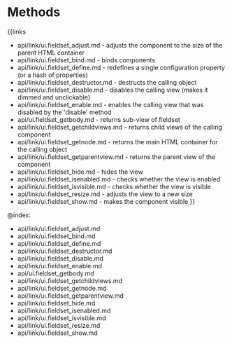 
Methods
=======

{{links
- api/link/ui.fieldset_adjust.md - adjusts the component to the size of the parent HTML container
- api/link/ui.fieldset_bind.md - binds components
- api/link/ui.fieldset_define.md - redefines a single configuration property (or a hash of properties)
- api/link/ui.fieldset_destructor.md - destructs the calling object
- api/link/ui.fieldset_disable.md - disables the calling view (makes it dimmed and unclickable)
- api/link/ui.fieldset_enable.md - enables the calling view that was disabled by the 'disable' method
- api/ui.fieldset_getbody.md - returns sub-view of fieldset
- api/link/ui.fieldset_getchildviews.md - returns child views of the calling component
- api/link/ui.fieldset_getnode.md - returns the main HTML container for the calling object
- api/link/ui.fieldset_getparentview.md - returns the parent view of the component
- api/link/ui.fieldset_hide.md - hides the view
- api/link/ui.fieldset_isenabled.md - checks whether the view is enabled
- api/link/ui.fieldset_isvisible.md - checks whether the view is visible
- api/link/ui.fieldset_resize.md - adjusts the view to a new size
- api/link/ui.fieldset_show.md - makes the component visible
}}

@index:
- api/link/ui.fieldset_adjust.md
- api/link/ui.fieldset_bind.md
- api/link/ui.fieldset_define.md
- api/link/ui.fieldset_destructor.md
- api/link/ui.fieldset_disable.md
- api/link/ui.fieldset_enable.md
- api/ui.fieldset_getbody.md
- api/link/ui.fieldset_getchildviews.md
- api/link/ui.fieldset_getnode.md
- api/link/ui.fieldset_getparentview.md
- api/link/ui.fieldset_hide.md
- api/link/ui.fieldset_isenabled.md
- api/link/ui.fieldset_isvisible.md
- api/link/ui.fieldset_resize.md
- api/link/ui.fieldset_show.md


